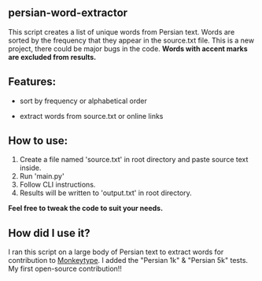 ## persian-word-extractor
This script creates a list of unique words from Persian text. Words are sorted by the frequency that they appear in the source.txt file. This is a new project, there could be major bugs in the code.
**Words with accent marks are excluded from results.**

## Features:
* sort by frequency or alphabetical order

* extract words from source.txt or online links

## How to use:
1. Create a file named 'source.txt' in root directory and paste source text inside.
2. Run 'main.py'
4. Follow CLI instructions.
5. Results will be written to 'output.txt' in root directory.

**Feel free to tweak the code to suit your needs.**

## How did I use it?
I ran this script on a large body of Persian text to extract words for contribution to [Monkeytype](https://monkeytype.com). I added the "Persian 1k" & "Persian 5k" tests. My first open-source contribution!!

